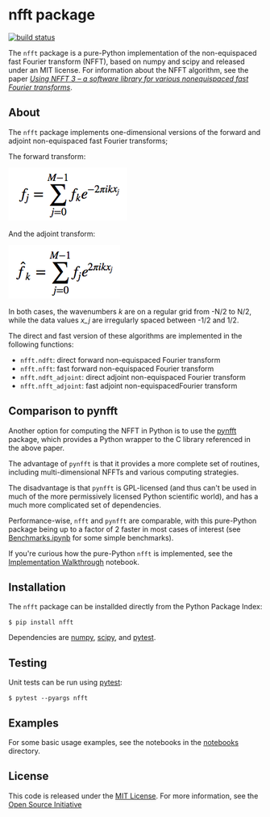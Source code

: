 # nfft package

[![build status](
  http://img.shields.io/travis/jakevdp/nfft/master.svg?style=flat)](
 https://travis-ci.org/jakevdp/nfft/)

The ``nfft`` package is a pure-Python implementation of the non-equispaced
fast Fourier transform (NFFT), based on numpy and scipy and released under
an MIT license.
For information about the NFFT algorithm, see the paper
[*Using NFFT 3 – a software library for various nonequispaced fast Fourier transforms*](http://dl.acm.org/citation.cfm?id=1555388).



## About

The ``nfft`` package implements one-dimensional versions of the forward and
adjoint non-equispaced fast Fourier transforms;

The forward transform:

![$f_j = \sum_{j=0}^{M-1} f_k e^{-2\pi i k x_j}$](figures/forward-formula.png)

And the adjoint transform:

![$\hat{f}_k = \sum_{j=0}^{M-1} f_j e^{2\pi i k x_j}$](figures/adjoint-formula.png)

In both cases, the wavenumbers *k* are on a regular grid from -N/2 to N/2,
while the data values *x_j* are irregularly spaced between -1/2 and 1/2.

The direct and fast version of these algorithms are implemented in the following
functions:

- ``nfft.ndft``: direct forward non-equispaced Fourier transform
- ``nfft.nfft``: fast forward non-equispaced Fourier transform
- ``nfft.ndft_adjoint``: direct adjoint non-equispaced Fourier transform
- ``nfft.nfft_adjoint``: fast adjoint non-equispacedFourier transform



## Comparison to pynfft

Another option for computing the NFFT in Python is to use the
[pynfft](https://github.com/ghisvail/pyNFFT/) package, which provides a
Python wrapper to the C library referenced in the above paper.

The advantage of ``pynfft`` is that it provides a more complete set of
routines, including multi-dimensional NFFTs and various computing strategies.

The disadvantage is that ``pynfft`` is GPL-licensed (and thus can't be used
in much of the more permissively licensed Python scientific world), and has
a much more complicated set of dependencies.

Performance-wise, ``nfft`` and ``pynfft`` are comparable, with this pure-Python
package being up to a factor of 2 faster in most cases of interest
(see [Benchmarks.ipynb](notebooks/Benchmarks.ipynb) for some simple
benchmarks).

If you're curious how the pure-Python ``nfft`` is implemented, see the [Implementation Walkthrough](notebooks/ImplementationWalkthrough.ipynb) notebook.



## Installation

The ``nfft`` package can be installded directly from the Python Package Index:

```
$ pip install nfft
```

Dependencies are [numpy](http://www.numpy.org), [scipy](http://www.scipy.org), and [pytest](http://www.pytest.org).




## Testing

Unit tests can be run using [pytest](http://pytest.org):

```
$ pytest --pyargs nfft
```



## Examples

For some basic usage examples, see the notebooks in the [notebooks](notebooks)
directory.




## License

This code is released under the [MIT License](LICENSE). For more information,
see the [Open Source Initiative](https://opensource.org/licenses/MIT)